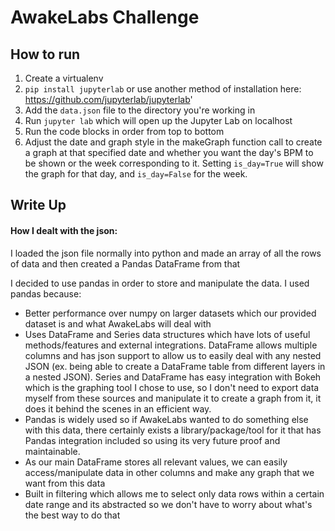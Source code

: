 # AwakeLabs Challenge

## How to run

1. Create a virtualenv
2. `pip install jupyterlab` or use another method of installation here: https://github.com/jupyterlab/jupyterlab'
3. Add the `data.json` file to the directory you're working in
4. Run `jupyter lab` which will open up the Jupyter Lab on localhost
5. Run the code blocks in order from top to bottom
6. Adjust the date and graph style in the makeGraph function call to create a graph at that specified date and whether you want the day's BPM to be shown or the week corresponding to it. Setting `is_day=True` will show the graph for that day, and `is_day=False` for the week.

## Write Up

#### How I dealt with the json:

I loaded the json file normally into python and made an array of all the rows of data and then created a Pandas DataFrame from that

I decided to use pandas in order to store and manipulate the data. I used pandas because:
- Better performance over numpy on larger datasets which our provided dataset is and what AwakeLabs will deal with
- Uses DataFrame and Series data structures which have lots of useful methods/features and external integrations. DataFrame allows multiple columns and has json support to allow us to easily deal with any nested JSON (ex. being able to create a DataFrame table from different layers in a nested JSON). Series and DataFrame has easy integration with Bokeh which is the graphing tool I chose to use, so I don't need to export data myself from these sources and manipulate it to create a graph from it, it does it behind the scenes in an efficient way.
- Pandas is widely used so if AwakeLabs wanted to do something else with this data, there certainly exists a library/package/tool for it that has Pandas integration included so using its very future proof and maintainable.
- As our main DataFrame stores all relevant values, we can easily access/manipulate data in other columns and make any graph that we want from this data
- Built in filtering which allows me to select only data rows within a certain date range and its abstracted so we don't have to worry about what's the best way to do that


